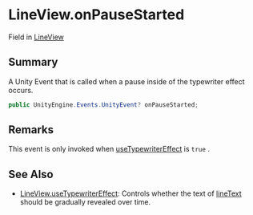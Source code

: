 # LineView.onPauseStarted

Field in [LineView](/docs/api/csharp/yarn.unity.legacy.lineview.md)

## Summary


A Unity Event that is called when a pause inside of the typewriter
effect occurs.


```csharp
public UnityEngine.Events.UnityEvent? onPauseStarted;
```

## Remarks


This event is only invoked when  <a href="yarn.unity.legacy.lineview.usetypewritereffect.md">useTypewriterEffect</a>  is
`true` .


## See Also

* [LineView.useTypewriterEffect](/docs/api/csharp/yarn.unity.legacy.lineview.usetypewritereffect.md): Controls whether the text of  <a href="yarn.unity.legacy.lineview.linetext.md">lineText</a>  should be gradually revealed over time.

